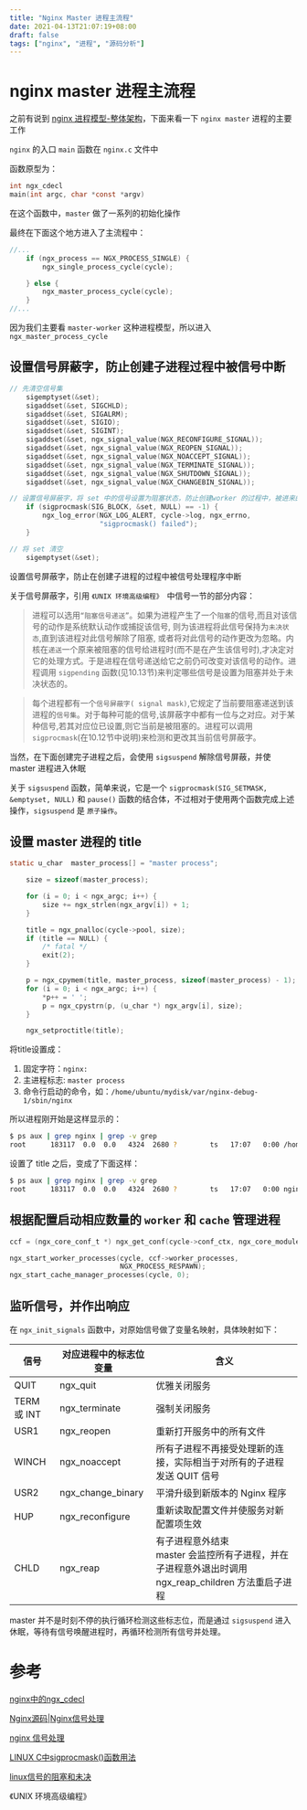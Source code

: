 ```yaml
---
title: "Nginx Master 进程主流程"
date: 2021-04-13T21:07:19+08:00
draft: false
tags: ["nginx", "进程", "源码分析"]
---
```


# nginx master 进程主流程

之前有说到 [nginx 进程模型-整体架构](https://wudanyang.top/post/nginx/nginx-process/)，下面来看一下 `nginx master` 进程的主要工作

`nginx` 的入口 `main` 函数在 `nginx.c` 文件中

函数原型为：

```c
int ngx_cdecl
main(int argc, char *const *argv)
```

在这个函数中，`master` 做了一系列的初始化操作

最终在下面这个地方进入了主流程中：

```c
//...
    if (ngx_process == NGX_PROCESS_SINGLE) {
        ngx_single_process_cycle(cycle);

    } else {
        ngx_master_process_cycle(cycle);
    }
//...
```

因为我们主要看 `master-worker` 这种进程模型，所以进入 `ngx_master_process_cycle` 

## 设置信号屏蔽字，防止创建子进程过程中被信号中断

```c
// 先清空信号集
    sigemptyset(&set);
    sigaddset(&set, SIGCHLD);
    sigaddset(&set, SIGALRM);
    sigaddset(&set, SIGIO);
    sigaddset(&set, SIGINT);
    sigaddset(&set, ngx_signal_value(NGX_RECONFIGURE_SIGNAL));
    sigaddset(&set, ngx_signal_value(NGX_REOPEN_SIGNAL));
    sigaddset(&set, ngx_signal_value(NGX_NOACCEPT_SIGNAL));
    sigaddset(&set, ngx_signal_value(NGX_TERMINATE_SIGNAL));
    sigaddset(&set, ngx_signal_value(NGX_SHUTDOWN_SIGNAL));
    sigaddset(&set, ngx_signal_value(NGX_CHANGEBIN_SIGNAL));

// 设置信号屏蔽字，将 set 中的信号设置为阻塞状态，防止创建worker 的过程中，被进来的信号打断
    if (sigprocmask(SIG_BLOCK, &set, NULL) == -1) {
        ngx_log_error(NGX_LOG_ALERT, cycle->log, ngx_errno,
                      "sigprocmask() failed");
    }

// 将 set 清空
    sigemptyset(&set);
```

设置信号屏蔽字，防止在创建子进程的过程中被信号处理程序中断

关于信号屏蔽字，引用 `《UNIX 环境高级编程》 `中信号一节的部分内容：

>   进程可以选用`“阻塞信号递送”`。如果为进程产生了一个`阻塞`的信号,而且对该信号的动作是系统默认动作或捕捉该信号, 则为该进程将此信号保持为`未决状态`,直到该进程对此信号解除了阻塞, 或者将对此信号的动作更改为忽略。内核在`递送`一个原来被阻塞的信号给进程时(而不是在产生该信号时),才决定对它的处理方式。于是进程在信号递送给它之前仍可改变对该信号的动作。进程调用 `sigpending` 函数(见10.13节)来判定哪些信号是设置为阻塞并处于未决状态的。

>   每个进程都有一个`信号屏蔽字( signal mask)`,它规定了当前要阻塞递送到该进程的`信号集`。对于每种可能的信号,该屏蔽字中都有一位与之对应。对于某种信号,若其对应位已设置,则它当前是被阻塞的。进程可以调用 `sigprocmask`(在10.12节中说明)来检测和更改其当前信号屏蔽字。
>

当然，在下面创建完子进程之后，会使用 `sigsuspend` 解除信号屏蔽，并使 master 进程进入休眠

关于 `sigsuspend` 函数，简单来说，它是一个 `sigprocmask(SIG_SETMASK, &emptyset, NULL)` 和 `pause()` 函数的结合体，不过相对于使用两个函数完成上述操作，`sigsuspend` 是 `原子操作`。



## 设置 master 进程的 title

```c
static u_char  master_process[] = "master process";

    size = sizeof(master_process);

    for (i = 0; i < ngx_argc; i++) {
        size += ngx_strlen(ngx_argv[i]) + 1;
    }

    title = ngx_pnalloc(cycle->pool, size);
    if (title == NULL) {
        /* fatal */
        exit(2);
    }

    p = ngx_cpymem(title, master_process, sizeof(master_process) - 1);
    for (i = 0; i < ngx_argc; i++) {
        *p++ = ' ';
        p = ngx_cpystrn(p, (u_char *) ngx_argv[i], size);
    }

    ngx_setproctitle(title);
```

将title设置成：

1. 固定字符：`nginx:`
2. 主进程标志: `master process`
3. 命令行启动的命令，如：`/home/ubuntu/mydisk/var/nginx-debug-1/sbin/nginx`

所以进程刚开始是这样显示的：

```sh
$ ps aux | grep nginx | grep -v grep
root      183117  0.0  0.0   4324  2680 ?        ts   17:07   0:00 /home/ubuntu/mydisk/var/nginx-debug-1/sbin/nginx
```

设置了 title 之后，变成了下面这样：

```sh
$ ps aux | grep nginx | grep -v grep
root      183117  0.0  0.0   4324  2680 ?        ts   17:07   0:00 nginx: master process /home/ubuntu/mydisk/var/nginx-debug-1/sbin/nginx
```

## 根据配置启动相应数量的 `worker` 和 `cache` 管理进程

```c
ccf = (ngx_core_conf_t *) ngx_get_conf(cycle->conf_ctx, ngx_core_module);

ngx_start_worker_processes(cycle, ccf->worker_processes,
                           NGX_PROCESS_RESPAWN);
ngx_start_cache_manager_processes(cycle, 0);
```



## 监听信号，并作出响应

在 `ngx_init_signals` 函数中，对原始信号做了变量名映射，具体映射如下：

| 信号        | 对应进程中的标志位变量 | 含义                                                         |
| ----------- | ---------------------- | ------------------------------------------------------------ |
| QUIT        | ngx_quit               | 优雅关闭服务                                                 |
| TERM 或 INT | ngx_terminate          | 强制关闭服务                                                 |
| USR1        | ngx_reopen             | 重新打开服务中的所有文件                                     |
| WINCH       | ngx_noaccept           | 所有子进程不再接受处理新的连接，实际相当于对所有的子进程发送 QUIT 信号 |
| USR2        | ngx_change_binary      | 平滑升级到新版本的 Nginx 程序                                |
| HUP         | ngx_reconfigure        | 重新读取配置文件并使服务对新配置项生效                       |
| CHLD        | ngx_reap               | 有子进程意外结束<br />master 会监控所有子进程，并在子进程意外退出时调用 ngx_reap_children 方法重启子进程 |



master 并不是时刻不停的执行循环检测这些标志位，而是通过 `sigsuspend` 进入休眠，等待有信号唤醒进程时，再循环检测所有信号并处理。



# 参考

[nginx中的ngx_cdecl](https://blog.csdn.net/midion9/article/details/50605337)

[Nginx源码|Nginx信号处理](https://www.jianshu.com/p/33a7502de6e6)

[nginx 信号处理](https://knifefly.cn/2017/09/15/nginx-%E4%BF%A1%E5%8F%B7%E5%A4%84%E7%90%86/)

[LINUX C中sigprocmask()函数用法](https://blog.csdn.net/ShaoLiang_Ge/article/details/57984123)

[linux信号的阻塞和未决](https://blog.csdn.net/linux_ever/article/details/50344837)

《UNIX 环境高级编程》